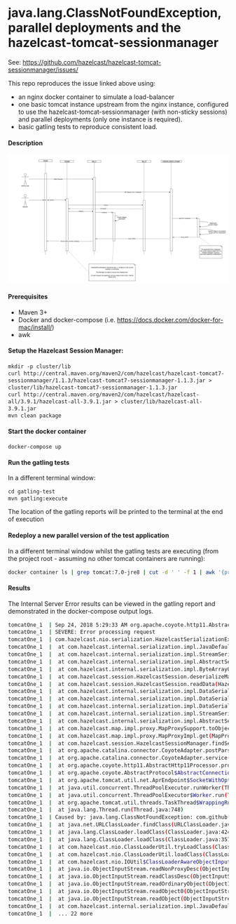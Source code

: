 # java.lang.ClassNotFoundException, parallel deployments and the hazelcast-tomcat-sessionmanager

See: https://github.com/hazelcast/hazelcast-tomcat-sessionmanager/issues/

This repo reproduces the issue linked above using:
 
* an nginx docker container to simulate a load-balancer
* one basic tomcat instance upstream from the nginx instance, configured to use the hazelcast-tomcat-sessionmanager (with non-sticky sessions) and parallel deployments (only one instance is required).
* basic gatling tests to reproduce consistent load.

#### Description

![Sequence of events](hazelcast_cnfe_on_app_redeploy.png)

#### Prerequisites
* Maven 3+
* Docker and docker-compose (i.e. https://docs.docker.com/docker-for-mac/install/)
* awk


#### Setup the Hazelcast Session Manager:

```
mkdir -p cluster/lib
curl http://central.maven.org/maven2/com/hazelcast/hazelcast-tomcat7-sessionmanager/1.1.3/hazelcast-tomcat7-sessionmanager-1.1.3.jar > cluster/lib/hazelcast-tomcat7-sessionmanager-1.1.3.jar
curl http://central.maven.org/maven2/com/hazelcast/hazelcast-all/3.9.1/hazelcast-all-3.9.1.jar > cluster/lib/hazelcast-all-3.9.1.jar
mvn clean package
```

#### Start the docker container 
```
docker-compose up
```

#### Run the gatling tests
In a different terminal window:
```
cd gatling-test
mvn gatling:execute
```

The location of the gatling reports will be printed to the terminal at the end of execution

#### Redeploy a new parallel version of the test application
In a different terminal window whilst the gatling tests are executing (from the project root - assuming no other tomcat containers are running):
```bash
docker container ls | grep tomcat:7.0-jre8 | cut -d ' ' -f 1 | awk '{print "docker exec "$1" cp /usr/local/tomcat/webapps/basic-web-app\#\#1.war /usr/local/tomcat/webapps/basic-web-app\#\#2.war" }' | xargs -I {} bash -c "{}"
```

#### Results
The Internal Server Error results can be viewed in the gatling report and demonstrated in the docker-compose output logs.
 
```bash
tomcatOne_1  | Sep 24, 2018 5:29:33 AM org.apache.coyote.http11.AbstractHttp11Processor process
tomcatOne_1  | SEVERE: Error processing request
tomcatOne_1  | com.hazelcast.nio.serialization.HazelcastSerializationException: java.lang.ClassNotFoundException: com.github.edwardsmatt.SessionData
tomcatOne_1  | 	at com.hazelcast.internal.serialization.impl.JavaDefaultSerializers$JavaSerializer.read(JavaDefaultSerializers.java:224)
tomcatOne_1  | 	at com.hazelcast.internal.serialization.impl.StreamSerializerAdapter.read(StreamSerializerAdapter.java:48)
tomcatOne_1  | 	at com.hazelcast.internal.serialization.impl.AbstractSerializationService.readObject(AbstractSerializationService.java:267)
tomcatOne_1  | 	at com.hazelcast.internal.serialization.impl.ByteArrayObjectDataInput.readObject(ByteArrayObjectDataInput.java:570)
tomcatOne_1  | 	at com.hazelcast.session.HazelcastSession.deserializeMap(HazelcastSession.java:141)
tomcatOne_1  | 	at com.hazelcast.session.HazelcastSession.readData(HazelcastSession.java:127)
tomcatOne_1  | 	at com.hazelcast.internal.serialization.impl.DataSerializableSerializer.readInternal(DataSerializableSerializer.java:158)
tomcatOne_1  | 	at com.hazelcast.internal.serialization.impl.DataSerializableSerializer.read(DataSerializableSerializer.java:105)
tomcatOne_1  | 	at com.hazelcast.internal.serialization.impl.DataSerializableSerializer.read(DataSerializableSerializer.java:50)
tomcatOne_1  | 	at com.hazelcast.internal.serialization.impl.StreamSerializerAdapter.read(StreamSerializerAdapter.java:48)
tomcatOne_1  | 	at com.hazelcast.internal.serialization.impl.AbstractSerializationService.toObject(AbstractSerializationService.java:185)
tomcatOne_1  | 	at com.hazelcast.map.impl.proxy.MapProxySupport.toObject(MapProxySupport.java:1149)
tomcatOne_1  | 	at com.hazelcast.map.impl.proxy.MapProxyImpl.get(MapProxyImpl.java:122)
tomcatOne_1  | 	at com.hazelcast.session.HazelcastSessionManager.findSession(HazelcastSessionManager.java:237)
tomcatOne_1  | 	at org.apache.catalina.connector.CoyoteAdapter.postParseRequest(CoyoteAdapter.java:822)
tomcatOne_1  | 	at org.apache.catalina.connector.CoyoteAdapter.service(CoyoteAdapter.java:440)
tomcatOne_1  | 	at org.apache.coyote.http11.AbstractHttp11Processor.process(AbstractHttp11Processor.java:1137)
tomcatOne_1  | 	at org.apache.coyote.AbstractProtocol$AbstractConnectionHandler.process(AbstractProtocol.java:637)
tomcatOne_1  | 	at org.apache.tomcat.util.net.AprEndpoint$SocketWithOptionsProcessor.run(AprEndpoint.java:2492)
tomcatOne_1  | 	at java.util.concurrent.ThreadPoolExecutor.runWorker(ThreadPoolExecutor.java:1149)
tomcatOne_1  | 	at java.util.concurrent.ThreadPoolExecutor$Worker.run(ThreadPoolExecutor.java:624)
tomcatOne_1  | 	at org.apache.tomcat.util.threads.TaskThread$WrappingRunnable.run(TaskThread.java:61)
tomcatOne_1  | 	at java.lang.Thread.run(Thread.java:748)
tomcatOne_1  | Caused by: java.lang.ClassNotFoundException: com.github.edwardsmatt.SessionData
tomcatOne_1  | 	at java.net.URLClassLoader.findClass(URLClassLoader.java:381)
tomcatOne_1  | 	at java.lang.ClassLoader.loadClass(ClassLoader.java:424)
tomcatOne_1  | 	at java.lang.ClassLoader.loadClass(ClassLoader.java:357)
tomcatOne_1  | 	at com.hazelcast.nio.ClassLoaderUtil.tryLoadClass(ClassLoaderUtil.java:173)
tomcatOne_1  | 	at com.hazelcast.nio.ClassLoaderUtil.loadClass(ClassLoaderUtil.java:147)
tomcatOne_1  | 	at com.hazelcast.nio.IOUtil$ClassLoaderAwareObjectInputStream.resolveClass(IOUtil.java:591)
tomcatOne_1  | 	at java.io.ObjectInputStream.readNonProxyDesc(ObjectInputStream.java:1868)
tomcatOne_1  | 	at java.io.ObjectInputStream.readClassDesc(ObjectInputStream.java:1751)
tomcatOne_1  | 	at java.io.ObjectInputStream.readOrdinaryObject(ObjectInputStream.java:2042)
tomcatOne_1  | 	at java.io.ObjectInputStream.readObject0(ObjectInputStream.java:1573)
tomcatOne_1  | 	at java.io.ObjectInputStream.readObject(ObjectInputStream.java:431)
tomcatOne_1  | 	at com.hazelcast.internal.serialization.impl.JavaDefaultSerializers$JavaSerializer.read(JavaDefaultSerializers.java:219)
tomcatOne_1  | 	... 22 more
```

